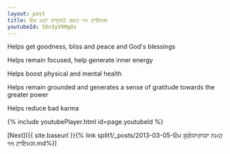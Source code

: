 ```yaml
---
layout: post
title: ਓਮ ਮਹਾ ਦਾਨੁਸਹੇ ਨਮਹ ੧੧ ਟਾਇਮਸ
youtubeId: 56n3yV9MgOs
---
```

 
 
Helps get goodness, bliss and peace and God's blessings
 
Helps remain focused, help generate inner energy 
 
Helps boost physical and mental health 
 
Helps remain grounded and generates a sense of gratitude towards the greater power 
 
Helps reduce bad karma
 
 
 
 


{% include youtubePlayer.html id=page.youtubeId %}
 
[Next]({{ site.baseurl }}{% link  split1/_posts/2013-03-05-ਓਮ ਸੁਗੰਧਾਰਾਯਾ ਨਮਹ ੧੧ ਟਾਇਮਸ.md%})
 
